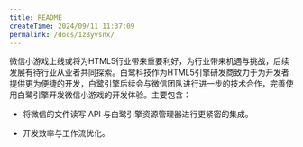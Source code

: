 ```yaml
---
title: README
createTime: 2024/09/11 11:37:09
permalink: /docs/1z8yvsnx/
---
```

微信小游戏上线或将为HTML5行业带来重要利好，为行业带来机遇与挑战，后续发展有待行业从业者共同探索。白鹭科技作为HTML5引擎研发商致力于为开发者提供更为便捷的开发，白鹭引擎后续会与微信团队进行进一步的技术合作，完善使用白鹭引擎开发微信小游戏的开发体验。主要包含：

* 将微信的文件读写 API 与白鹭引擎资源管理器进行更紧密的集成。

* 开发效率与工作流优化。
